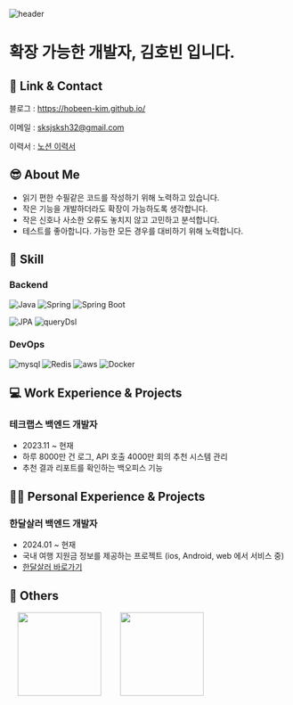 ![header](https://capsule-render.vercel.app/api?type=soft&color=0:a82da8,100:86BFDE&text=hobeen's%20github!&fontColor=ffffff)

<!--
**hobeen-kim/hobeen-kim** is a ✨ _special_ ✨ repository because its `README.md` (this file) appears on your GitHub profile.

Here are some ideas to get you started:

- 🔭 I’m currently working on ...
- 🌱 I’m currently learning ...
- 👯 I’m looking to collaborate on ...
- 🤔 I’m looking for help with ...
- 💬 Ask me about ...
- 📫 How to reach me: ...
- 😄 Pronouns: ...
- ⚡ Fun fact: ...
-->

# 확장 가능한 개발자, 김호빈 입니다.

## 🚀 Link & Contact

블로그 : https://hobeen-kim.github.io/

이메일 : sksjsksh32@gmail.com

이력서 : [노션 이력서](https://typhoon-philosophy-a98.notion.site/e6dedbd6609d4dd182973a38c209c9d3?pvs=74)

## 😎 About Me

- 읽기 편한 수필같은 코드를 작성하기 위해 노력하고 있습니다.
- 작은 기능을 개발하더라도 확장이 가능하도록 생각합니다.
- 작은 신호나 사소한 오류도 놓치지 않고 고민하고 분석합니다.
- 테스트를 좋아합니다. 가능한 모든 경우를 대비하기 위해 노력합니다.

## 🔨 Skill

### Backend
![Java](https://img.shields.io/badge/Java-007396.svg?&style=for-the-badge&logo=Java&logoColor=white) ![Spring](https://img.shields.io/badge/Spring-6DB33F.svg?&style=for-the-badge&logo=Spring&logoColor=white) <img alt="Spring Boot" src ="https://img.shields.io/badge/Spring Boot-6DB33F.svg?&style=for-the-badge&logo=springboot&logoColor=white"/> 

<img alt="JPA" src ="https://img.shields.io/badge/jpa-6DB33F.svg?&style=for-the-badge&logo=jpa&logoColor=white"/> <img alt="queryDsl" src ="https://img.shields.io/badge/querydsl-4479A1.svg?&style=for-the-badge&logo=querydsl&logoColor=white"/> 


### DevOps
<img alt="mysql" src ="https://img.shields.io/badge/mysql-4479A1.svg?&style=for-the-badge&logo=mysql&logoColor=white"/> <img alt="Redis" src ="https://img.shields.io/badge/Redis-DC382D.svg?&style=for-the-badge&logo=redis&logoColor=white"/> <img alt="aws" src ="https://img.shields.io/badge/aws-FF9900?&style=for-the-badge&logo=amazonaws&logoColor=#FF9900"/> <img alt="Docker" src ="https://img.shields.io/badge/Docker-2496ED.svg?&style=for-the-badge&logo=docker&logoColor=white"/>

## 💻 Work Experience & Projects

### 테크랩스 백엔드 개발자
- 2023.11 ~ 현재
- 하루 8000만 건 로그, API 호출 4000만 회의 추천 시스템 관리
- 추천 결과 리포트를 확인하는 백오피스 기능

## 🚴‍♂️ Personal Experience & Projects

### 한달살러 백엔드 개발자
- 2024.01 ~ 현재
- 국내 여행 지원금 정보를 제공하는 프로젝트 (ios, Android, web 에서 서비스 중)
- [한달살러 바로가기](https://www.monthler.kr/programs)

## 💎 Others

<img src="https://github-readme-stats.vercel.app/api?username=hobeen-kim&show_icons=true&theme=radical" height="150" style="margin: 0 15px;"> <img src="http://mazassumnida.wtf/api/v2/generate_badge?boj=sksjsksh32" height="150" style="margin: 0 15px;">
